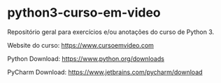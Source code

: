 ﻿# python3-curso-em-video
Repositório geral para exercícios e/ou anotações do curso de Python 3.

Website do curso: https://www.cursoemvideo.com

Python Download: https://www.python.org/downloads

PyCharm Download: https://www.jetbrains.com/pycharm/download